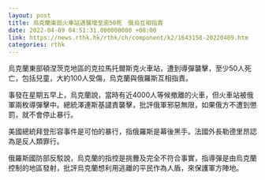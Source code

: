 ```yaml
---
layout: post
title: 烏克蘭東部火車站遇襲增至逾50死　俄烏互相指責
date: 2022-04-09 04:51:31.000000000 +08:00
link: https://news.rthk.hk/rthk/ch/component/k2/1643158-20220409.htm
categories: rthk
---
```


烏克蘭東部頓涅茨克地區的克拉馬托爾斯克火車站，遭到導彈襲擊，至少50人死亡，包括兒童，大約100人受傷，烏克蘭與俄羅斯互相指責。

事發在星期五早上，烏克蘭說，當時有近4000人等候撤離的火車，但火車站被俄軍兩枚導彈擊中。總統澤連斯基譴責襲擊，批評俄軍邪惡無限，如果俄方不遭到懲罰，就不會停止暴行。

美國總統拜登形容事件是可怕的暴行，指俄羅斯是幕後黑手。法國外長勒德里昂認為是反人類罪行。

俄羅斯國防部反駁說，烏克蘭的指控是挑釁及完全不符合事實，指導彈是由烏克蘭控制的地區發射，批評烏克蘭想利用逃離的平民作為人盾，來保護軍方陣地。

